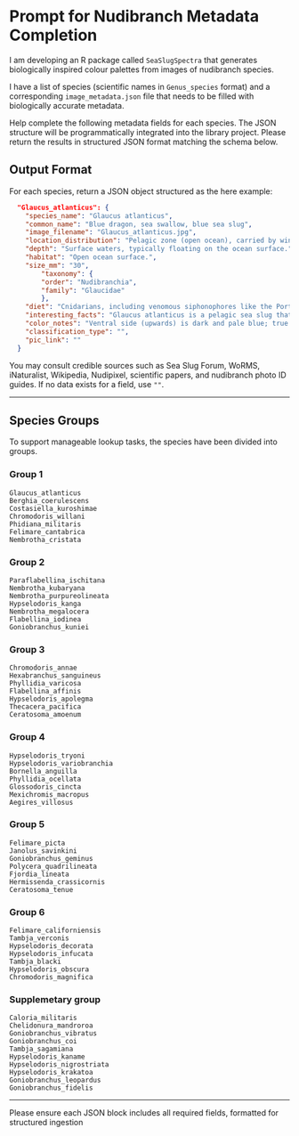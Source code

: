 
# Prompt for Nudibranch Metadata Completion

I am developing an R package called `SeaSlugSpectra` that generates biologically inspired colour palettes from images of nudibranch species.

I have a list of species (scientific names in `Genus_species` format) and a corresponding `image_metadata.json` file that needs to be filled with biologically accurate metadata.

Help complete the following metadata fields for each species. The JSON structure will be programmatically integrated into the library project. Please return the results in structured JSON format matching the schema below.

## Output Format

For each species, return a JSON object structured as the here example:

```json
  "Glaucus_atlanticus": {
    "species_name": "Glaucus atlanticus",
    "common_name": "Blue dragon, sea swallow, blue sea slug",
    "image_filename": "Glaucus_atlanticus.jpg",
    "location_distribution": "Pelagic zone (open ocean), carried by winds and currents; primarily tropical and subtropical areas. Documented sightings include Bay of Bengal, off Tamil Nadu and Andhra Pradesh in India. Populations are localized within distinct ocean basins.",
    "depth": "Surface waters, typically floating on the ocean surface.",
    "habitat": "Open ocean surface.",
    "size_mm": "30",
        "taxonomy": {
        "order": "Nudibranchia",
        "family": "Glaucidae"
        },
    "diet": "Cnidarians, including venomous siphonophores like the Portuguese man o' war. Uses a radula with serrated teeth, strong jaw, and denticles to grasp and chip prey.",
    "interesting_facts": "Glaucus atlanticus is a pelagic sea slug that floats on the ocean surface, feeding on jellyfish and other cnidarians. It has a unique ability to store the stinging cells (nematocysts) of its prey in its own tissues",
    "color_notes": "Ventral side (upwards) is dark and pale blue; true dorsal surface (downwards) is silvery grey. Features dark blue stripes on its head. Dorsal area of foot varies from dark blue to brown with a silver central position.",
    "classification_type": "",
    "pic_link": ""
  }
```

You may consult credible sources such as Sea Slug Forum, WoRMS, iNaturalist, Wikipedia, Nudipixel, scientific papers, and nudibranch photo ID guides. If no data exists for a field, use `""`.

---

## Species Groups

To support manageable lookup tasks, the species have been divided into groups.

### Group 1

```
Glaucus_atlanticus
Berghia_coerulescens
Costasiella_kuroshimae
Chromodoris_willani
Phidiana_militaris
Felimare_cantabrica
Nembrotha_cristata
```

### Group 2

```
Paraflabellina_ischitana
Nembrotha_kubaryana
Nembrotha_purpureolineata
Hypselodoris_kanga
Nembrotha_megalocera
Flabellina_iodinea
Goniobranchus_kuniei

```

### Group 3

```
Chromodoris_annae
Hexabranchus_sanguineus
Phyllidia_varicosa
Flabellina_affinis
Hypselodoris_apolegma
Thecacera_pacifica
Ceratosoma_amoenum
```

### Group 4

```
Hypselodoris_tryoni
Hypselodoris_variobranchia
Bornella_anguilla
Phyllidia_ocellata
Glossodoris_cincta
Mexichromis_macropus
Aegires_villosus
```

### Group 5

```
Felimare_picta
Janolus_savinkini
Goniobranchus_geminus
Polycera_quadrilineata
Fjordia_lineata
Hermissenda_crassicornis
Ceratosoma_tenue
```

### Group 6

```
Felimare_californiensis
Tambja_verconis
Hypselodoris_decorata
Hypselodoris_infucata
Tambja_blacki
Hypselodoris_obscura
Chromodoris_magnifica
```

### Supplemetary group

```
Caloria_militaris
Chelidonura_mandroroa
Goniobranchus_vibratus
Goniobranchus_coi
Tambja_sagamiana
Hypselodoris_kaname
Hypselodoris_nigrostriata
Hypselodoris_krakatoa
Goniobranchus_leopardus
Goniobranchus_fidelis
```

---

Please ensure each JSON block includes all required fields, formatted for structured ingestion
